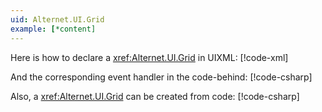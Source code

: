 ```yaml
---
uid: Alternet.UI.Grid
example: [*content]
---
```


Here is how to declare a <xref:Alternet.UI.Grid> in UIXML:
[!code-xml[](examples/ExampleWindow.uixml#CreateUixmlDeclaration)]

And the corresponding event handler in the code-behind:
[!code-csharp[](examples/ExampleWindow.uixml.cs#GridEventHandler)]

Also, 
a <xref:Alternet.UI.Grid> can be created from code:
[!code-csharp[](examples/ExampleWindow.uixml.cs#GridCSharpCreation)]
